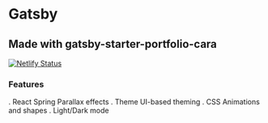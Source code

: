 # Gatsby

## Made with gatsby-starter-portfolio-cara

[![Netlify Status](https://api.netlify.com/api/v1/badges/56728106-fb0b-42fc-8779-b7750d2e69f5/deploy-status)](https://app.netlify.com/sites/gatsbee-g1/deploys)

### Features
. React Spring Parallax effects
. Theme UI-based theming
. CSS Animations and shapes
. Light/Dark mode


